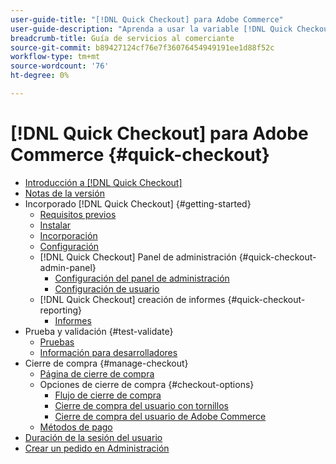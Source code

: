 ```yaml
---
user-guide-title: "[!DNL Quick Checkout] para Adobe Commerce"
user-guide-description: "Aprenda a usar la variable [!DNL Quick Checkout] podría beneficiar a su instancia de Adobe Commerce y cómo incorporar y configurar correctamente la extensión."
breadcrumb-title: Guía de servicios al comerciante
source-git-commit: b89427124cf76e7f36076454949191ee1d88f52c
workflow-type: tm+mt
source-wordcount: '76'
ht-degree: 0%

---
```



# [!DNL Quick Checkout] para Adobe Commerce {#quick-checkout}

- [Introducción a [!DNL Quick Checkout]](overview.md)
- [Notas de la versión](release-notes.md)
- Incorporado [!DNL Quick Checkout] {#getting-started}
   - [Requisitos previos](prerequisites.md)
   - [Instalar](install.md)
   - [Incorporación](onboarding.md)
   - [Configuración](settings-quick-checkout.md)
   - [!DNL Quick Checkout] Panel de administración {#quick-checkout-admin-panel}
      - [Configuración del panel de administración](admin-panel.md)
      - [Configuración de usuario](user-roles-setup.md)
   - [!DNL Quick Checkout] creación de informes {#quick-checkout-reporting}
      - [Informes](reports.md)
- Prueba y validación {#test-validate}
   - [Pruebas](testing.md)
   - [Información para desarrolladores](developer.md)
- Cierre de compra {#manage-checkout}
   - [Página de cierre de compra](checkout-page.md)
   - Opciones de cierre de compra {#checkout-options}
      - [Flujo de cierre de compra](checkout-flow.md)
      - [Cierre de compra del usuario con tornillos](checkout-bolt.md)
      - [Cierre de compra del usuario de Adobe Commerce](checkout-adobe-commerce.md)
   - [Métodos de pago](payment-methods.md)
- [Duración de la sesión del usuario](user-session-lifetime.md)
- [Crear un pedido en Administración](create-order-admin.md)
